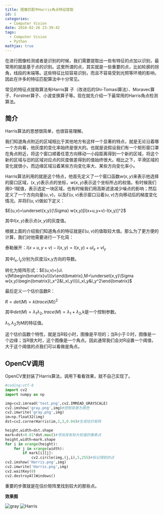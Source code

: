 ```yaml
---
title: 图像匹配中Harris角点特征提取
id: 1
categories:
  - Computer Vision
date: 2016-02-26 23:39:42
tags:
  - Computer Vision
  - Python
mathjax: true
---
```


在进行图像检测或者是识别的时候，我们需要提取出一些有特征的点加以识别，最常用的就是基于点的识别。这里所谓的点，其实就是一些重要的点，比如轮廓的拐角，线段的末端等。这些特征比较容易识别，而且不容易受到光照等环境的影响，因此在许多的特征匹配算法中十分常见。

常见的特征点提取算法有Harris算 子（改进后的Shi-Tomasi算法）、Moravec算子、Forstner算子、小波变换算子等。现在就先介绍一下最常用的Harris角点检测算法。

## 简介

Harris算法的思想很简单，也很容易理解。

我们知道角点附近的区域相比于其他地方有这样一个显著的特点，就是无论沿着哪一个方向看，他灰度的变化率始终是很大的。也就是说假设我们有一个矩形窗口罩在角点附近，将这个窗口顺着任意方向移动一小段距离得到一个新的区域，将这个新的区域与旧的区域对应点的灰度做差得到的值始终很大。相比之下，平滑区域的变化就很小，而边缘区域沿着某些方向变化率大、某些方向变化率小。

Harris算法利用的就是这个特点，他首先定义了一个窗口函数$w(x,y)$来表示他选择的窗口区域，$(x,y)$表示点的坐标，$w(x,y)$表示这个坐标所占的权值。有时候我们用0-1赋值，表示选定一块区域，也有时候我们用高斯滤波减少噪点的影响；然后定义了一个方向向量$(u,v)$，以及$E(u,v)$表示窗口沿着$(u,v)$方向移动后的梯度变化情况。并将$E(u,v)$做如下定义：

$E(u,v)=\underset{x,y}{\Sigma} w(x,y)[I(x+u,y+v)-I(x,y)]^2$

其中$I(x,y)$表示点$(x,y)$的灰度值。

根据上面的介绍我们知道角点的特征就是$E(u,v)$的值取较大值。那么为了更方便的计算，我们对他需要进行一下化简：

泰勒展开：$I(x+u,y+v)-I(x,y)=I(x,y)+uI_x+vI_y$

其中$I_x,I_y$分别为灰度沿x,y方向的导数。

转化为矩阵形式：$E(u,v)=[u\ v]M\begin{bmatrix}u\\\\v\end{bmatrix},M=\underset{x,y}\Sigma w(x,y)\begin{bmatrix}I_x^2&I_xI_y\\\\I_xI_y&I_y^2\end{bmatrix}$

最后定义一个估价函数R：

$R=det(M)=k(trace(M))^2$

其中$det(M)=\lambda_1\lambda_2,trace(M)=\lambda_1+\lambda_2$,k是一个控制参数。

$\lambda_1,\lambda_2$为M的特征值。

这个估价函数个特性，就是当R较小时，图像是平坦的；当R小于０时，图像是一个边缘；当R很大时，这个图像是一个角点。因此通常我们会对R设置一个阈值，大于这个阈值的点我们可以看做是角点。


## OpenCV调用

OpenCV里封装了Harris算法，调用下看看效果，就不自己实现了。
```python
#coding:utf-8
import cv2
import numpy as np

img=cv2.imread('test.png',cv2.IMREAD_GRAYSCALE)
cv2.imshow('gray.png',img)#控制背景为黑色
cv2.imwrite('gray.png',img)
im=np.float32(img)
dst=cv2.cornerHarris(im,3,3,0.04)#生成估价矩阵

height,width=dst.shape
mark=dst>0.01*dst.max()#寻找具有较大权值的像素点
height,width=mark.shape
for i in xrange(height):
    for j in xrange(width):
        if mark[i][j]:
            cv2.circle(img,(j,i),5,255)#标记得到的点
cv2.imshow('Harris.png',img)
cv2.imwrite('Harris.png',img)
cv2.waitKey(0)
cv2.destroyAllWindows()
```
重要的步骤就是在估价矩阵里找到较大的那些点。



**效果图**

![gray](/images/2016/02/26/1/1.png)
![Harris](/images/2016/02/26/1/2.png)
